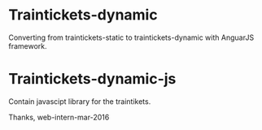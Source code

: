 # Traintickets-dynamic
Converting from traintickets-static to traintickets-dynamic with AnguarJS framework.

# Traintickets-dynamic-js
Contain javascipt library for the traintikets.

Thanks, 
web-intern-mar-2016
